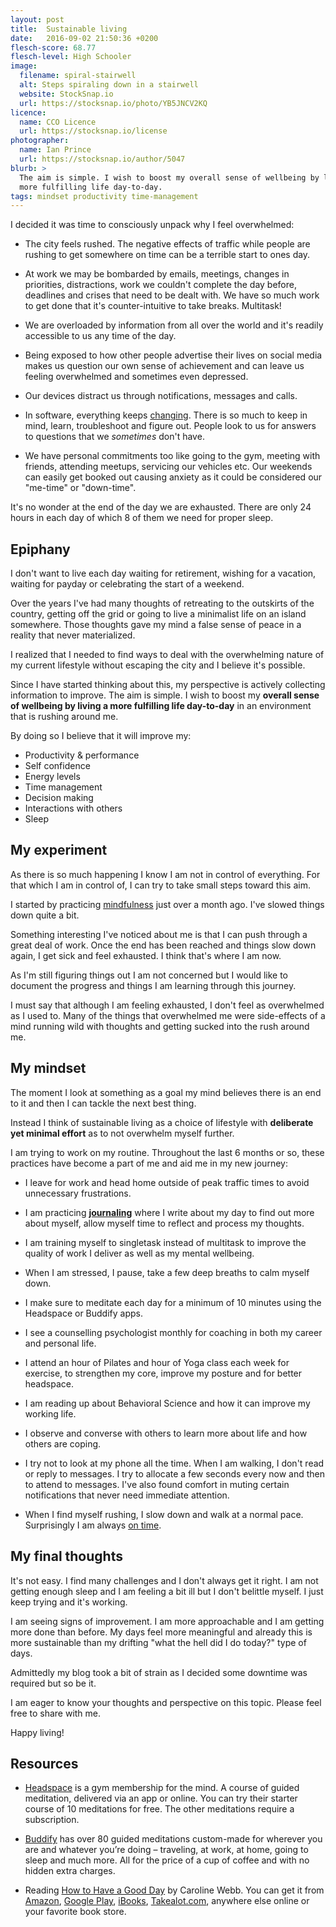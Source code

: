 ```yaml
---
layout: post
title:  Sustainable living
date:   2016-09-02 21:50:36 +0200
flesch-score: 68.77
flesch-level: High Schooler
image:
  filename: spiral-stairwell
  alt: Steps spiraling down in a stairwell
  website: StockSnap.io
  url: https://stocksnap.io/photo/YB5JNCV2KQ
licence:
  name: CCO Licence
  url: https://stocksnap.io/license
photographer:
  name: Ian Prince
  url: https://stocksnap.io/author/5047
blurb: >
  The aim is simple. I wish to boost my overall sense of wellbeing by living a
  more fulfilling life day-to-day.
tags: mindset productivity time-management
---
```


I decided it was time to consciously unpack why I feel overwhelmed:

* The city feels rushed. The negative effects of traffic while people are
  rushing to get somewhere on time can be a terrible start to ones day.

* At work we may be bombarded by emails, meetings, changes in priorities,
  distractions, work we couldn't complete the day before, deadlines and crises
  that need to be dealt with. We have so much work to get done that it's
  counter-intuitive to take breaks. Multitask!

* We are overloaded by information from all over the world and it's readily
  accessible to us any time of the day.

* Being exposed to how other people advertise their lives on social media makes
  us question our own sense of achievement and can leave us feeling overwhelmed
  and sometimes even depressed.

* Our devices distract us through notifications, messages and calls.

* In software, everything keeps [changing](http://blog.cleancoder.com/uncle-bob/2016/07/27/TheChurn.html).
  There is so much to keep in mind, learn, troubleshoot and figure out. People
  look to us for answers to questions that we *sometimes* don't have.

* We have personal commitments too like going to the gym, meeting with friends,
  attending meetups, servicing our vehicles etc. Our weekends can easily get
  booked out causing anxiety as it could be considered our "me-time" or "down-time".

It's no wonder at the end of the day we are exhausted. There are only 24 hours
in each day of which 8 of them we need for proper sleep.

## Epiphany

I don't want to live each day waiting for retirement, wishing for a vacation,
waiting for payday or celebrating the start of a weekend.

Over the years I've had many thoughts of retreating to the outskirts of the
country, getting off the grid or going to live a minimalist life on an island
somewhere. Those thoughts gave my mind a false sense of peace in a reality
that never materialized.

I realized that I needed to find ways to deal with the overwhelming nature of my
current lifestyle without escaping the city and I believe it's possible.

Since I have started thinking about this, my perspective is actively collecting
information to improve. The aim is simple. I wish to boost my
**overall sense of wellbeing by living a more fulfilling life day-to-day**
in an environment that is rushing around me.

By doing so I believe that it will improve my:

* Productivity & performance
* Self confidence
* Energy levels
* Time management
* Decision making
* Interactions with others
* Sleep

## My experiment

As there is so much happening I know I am not in control of everything. For that
which I am in control of, I can try to take small steps toward this aim.

I started by practicing [mindfulness](/blog/a-mindful-day-of-happiness/) just
over a month ago. I've slowed things down quite a bit.

Something interesting I've noticed about me is that I can push through a great
deal of work. Once the end has been reached and things slow down again, I get
sick and feel exhausted. I think that's where I am now.

As I'm still figuring things out I am not concerned but I would like to document
the progress and things I am learning through this journey.

I must say that although I am feeling exhausted, I don't feel as overwhelmed as
I used to. Many of the things that overwhelmed me were side-effects of a mind
running wild with thoughts and getting sucked into the rush around me.

## My mindset

The moment I look at something as a goal my mind believes there is an end to it
and then I can tackle the next best thing.

Instead I think of sustainable living as a choice of lifestyle with **deliberate
yet minimal effort** as to not overwhelm myself further.

I am trying to work on my routine. Throughout the last 6 months or so, these
practices have become a part of me and aid me in my new journey:

* I leave for work and head home outside of peak traffic times to avoid
  unnecessary frustrations.

* I am practicing **[journaling](http://www.lifehack.org/articles/lifestyle/6-ways-journaling-will-change-your-life.html)**
  where I write about my day to find out more about myself, allow myself time
  to reflect and process my thoughts.

* I am training myself to singletask instead of multitask to improve the quality
  of work I deliver as well as my mental wellbeing.

* When I am stressed, I pause, take a few deep breaths to calm myself down.

* I make sure to meditate each day for a minimum of 10 minutes using the
  Headspace or Buddify apps.

* I see a counselling psychologist monthly for coaching in both my career and
  personal life.

* I attend an hour of Pilates and hour of Yoga class each week for exercise, to
  strengthen my core, improve my posture and for better headspace.

* I am reading up about Behavioral Science and how it can improve my working
  life.

* I observe and converse with others to learn more about life and how others
  are coping.

* I try not to look at my phone all the time. When I am walking, I don't read
  or reply to messages. I try to allocate a few seconds every now and then to
  attend to messages. I've also found comfort in muting certain notifications
  that never need immediate attention.

* When I find myself rushing, I slow down and walk at a normal pace.
  Surprisingly I am always [on time](https://medium.com/@cbouwer/adopting-the-practice-of-mindfulness-a8c5b6b63ae7).

## My final thoughts

It's not easy. I find many challenges and I don't always get it right. I am not
getting enough sleep and I am feeling a bit ill but I don't belittle myself.
I just keep trying and it's working.

I am seeing signs of improvement. I am more approachable and I am getting more done
than before. My days feel more meaningful and already this is more sustainable
than my drifting "what the hell did I do today?" type of days.

Admittedly my blog took a bit of strain as I decided some downtime was required
but so be it.

I am eager to know your thoughts and perspective on this topic. Please feel
free to share with me.

Happy living!

## Resources

* [Headspace](https://www.headspace.com) is a gym membership for the mind.
  A course of guided meditation, delivered via an app or online. You can try
  their starter course of 10 meditations for free. The other meditations require
  a subscription.

* [Buddify](http://buddhify.com/) has over 80 guided meditations custom-made
  for wherever you are and whatever you’re doing – traveling, at work, at home,
  going to sleep and much more. All for the price of a cup of coffee and with
  no hidden extra charges.

* Reading [How to Have a Good Day](http://carolinewebb.co/books/how-to-have-a-good-day/) by Caroline Webb.
  You can get it from
  [Amazon](https://www.amazon.com/How-Have-Good-Day-Behavioral/dp/0553419633),
  [Google Play](https://play.google.com/store/books/details/Caroline_Webb_How_To_Have_A_Good_Day?id=Ml3ZCQAAQBAJ),
  [iBooks](https://itunes.apple.com/us/book/how-to-have-a-good-day/id999030561?mt=11),
  [Takealot.com](http://www.takealot.com/how-to-have-a-good-day-ebook/PLID41212844),
  anywhere else online or your favorite book store.
